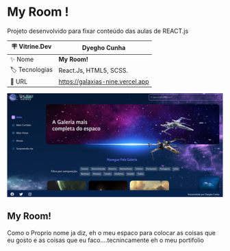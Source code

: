# My Room ! 

Projeto desenvolvido para fixar conteúdo das aulas de REACT.js

| :placard: Vitrine.Dev |**Dyegho Cunha**
| -------------  | --- |
| :sparkles: Nome        | **My Room!**
| :label: Tecnologias | React.Js, HTML5, SCSS.
| :rocket: URL         | https://galaxias-nine.vercel.app


<!-- Inserir imagem com a #vitrinedev ao final do link -->
![](https://github.com/DyeghoCunha/galaxias/blob/master/imagemPagina.png#vitrinedev)


## My Room!

Como o Proprio nome ja diz, eh o meu espaco para colocar as coisas que eu gosto e as coisas que eu faco....tecnincamente eh o meu portifolio
